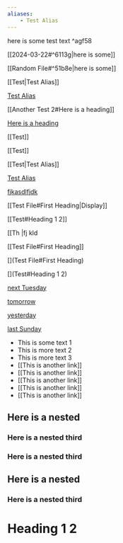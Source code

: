 ```yaml
---
aliases:
    - Test Alias
---
```


here is some test text     ^agf58

[[2024-03-22#^6113g|here is some]]

[[Random File#^51b8e|here is some]]

[[Test|Test Alias]]

[Test Alias](Test)

[[Another Test 2#Here is a heading]]

[Here is a heading](<Another Test 2#Here is a heading>)

[[Test]]

[[Test]]

[[Test|Test Alias]]

[Test Alias](Test)

[fjkasdlfjdk](Test)




[[Test File#First Heading|Display]]

[[Test#Heading 1 2]]

[[Th |fj kld

[[Test File#First Heading]]

[](Test File#First Heading)

[](Test#Heading 1 2)

[next Tuesday](2024-04-02)

[tomorrow](2024-03-28)

[yesterday](2024-03-26)

[last Sunday](2024-03-24)




- This is some text 1
- This is more text 2
- This is more text 3 
- [[This is another link]]
- [[This is another link]]
- [[This is another link]]
- [[This is another link]]
- [[This is another link]]

## Here is a nested


### Here is a nested third


### Here is a nested third

## Here is a nested


### Here is a nested third

# Heading 1 2

